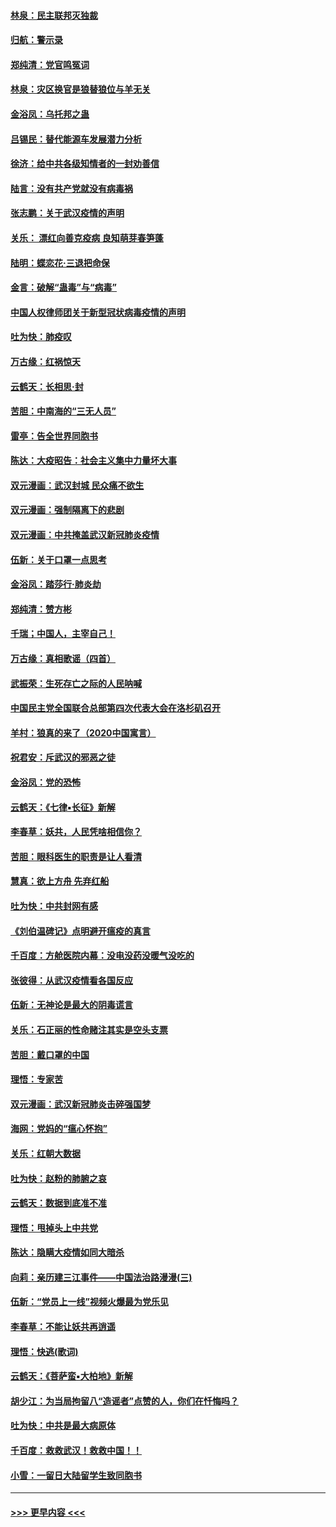 #### [林泉：民主联邦灭独裁](../pages/nsc993/n11870998.md?t=02160233) 
#### [归航：警示录](../pages/nsc993/n11870963.md?t=02160233) 
#### [郑纯清：党官鸣冤词](../pages/nsc993/n11870938.md?t=02160233) 
#### [林泉：灾区换官是狼替狼位与羊无关](../pages/nsc993/n11870896.md?t=02160233) 
#### [金浴凤：乌托邦之蛊](../pages/nsc993/n11870879.md?t=02160233) 
#### [吕锡民：替代能源车发展潜力分析](../pages/nsc993/n11870656.md?t=02160233) 
#### [徐济：给中共各级知情者的一封劝善信](../pages/nsc993/n11868561.md?t=02160233) 
#### [陆言：没有共产党就没有病毒祸](../pages/nsc993/n11868232.md?t=02160233) 
#### [张志鹏：关于武汉疫情的声明](../pages/nsc993/n11867182.md?t=02160233) 
#### [关乐： 漂红向善克疫病 良知萌芽春笋蓬](../pages/nsc993/n11865710.md?t=02160233) 
#### [陆明：蝶恋花‧三退把命保](../pages/nsc993/n11865673.md?t=02160233) 
#### [金言：破解“蛊毒”与“病毒”](../pages/nsc993/n11864103.md?t=02160233) 
#### [中国人权律师团关于新型冠状病毒疫情的声明](../pages/nsc993/n11864249.md?t=02160233) 
#### [吐为快：肺疫叹](../pages/nsc993/n11864027.md?t=02160233) 
#### [万古缘：红祸惊天](../pages/nsc993/n11864079.md?t=02160233) 
#### [云鹤天：长相思‧封](../pages/nsc993/n11864006.md?t=02160233) 
#### [苦胆：中南海的“三无人员”](../pages/nsc993/n11862997.md?t=02160233) 
#### [雷亭：告全世界同胞书](../pages/nsc993/n11862572.md?t=02160233) 
#### [陈达：大疫昭告：社会主义集中力量坏大事](../pages/nsc993/n11859419.md?t=02160233) 
#### [双元漫画：武汉封城 民众痛不欲生](../pages/nsc993/n11859287.md?t=02160233) 
#### [双元漫画：强制隔离下的悲剧](../pages/nsc993/n11859244.md?t=02160233) 
#### [双元漫画：中共掩盖武汉新冠肺炎疫情](../pages/nsc993/n11858249.md?t=02160233) 
#### [伍新：关于口罩一点思考](../pages/nsc993/n11859195.md?t=02160233) 
#### [金浴凤：踏莎行‧肺炎劫](../pages/nsc993/n11858227.md?t=02160233) 
#### [郑纯清：赞方彬](../pages/nsc993/n11856803.md?t=02160233) 
#### [千瑞；中国人，主宰自己！](../pages/nsc993/n11856793.md?t=02160233) 
#### [万古缘：真相歌谣（四首）](../pages/nsc993/n11856263.md?t=02160233) 
#### [武振荣：生死存亡之际的人民呐喊](../pages/nsc993/n11856256.md?t=02160233) 
#### [中国民主党全国联合总部第四次代表大会在洛杉矶召开](../pages/nsc993/n11856344.md?t=02160233) 
#### [羊村：狼真的来了（2020中国寓言）](../pages/nsc993/n11856229.md?t=02160233) 
#### [祝君安：斥武汉的邪恶之徒](../pages/nsc993/n11855861.md?t=02160233) 
#### [金浴凤：党的恐怖](../pages/nsc993/n11855849.md?t=02160233) 
#### [云鹤天：《七律▪长征》新解](../pages/nsc993/n11855479.md?t=02160233) 
#### [李春草：妖共，人民凭啥相信你？](../pages/nsc993/n11855196.md?t=02160233) 
#### [苦胆：眼科医生的职责是让人看清](../pages/nsc993/n11853840.md?t=02160233) 
#### [慧真：欲上方舟 先弃红船](../pages/nsc993/n11853483.md?t=02160233) 
#### [吐为快：中共封网有感](../pages/nsc993/n11852575.md?t=02160233) 
#### [《刘伯温碑记》点明避开瘟疫的真言](../pages/nsc993/n11852128.md?t=02160233) 
#### [千百度：方舱医院内幕：没电没药没暖气没吃的](../pages/nsc993/n11850211.md?t=02160233) 
#### [张彼得：从武汉疫情看各国反应](../pages/nsc993/n11850102.md?t=02160233) 
#### [伍新：无神论是最大的阴毒谎言](../pages/nsc993/n11846129.md?t=02160233) 
#### [关乐：石正丽的性命赌注其实是空头支票](../pages/nsc993/n11846109.md?t=02160233) 
#### [苦胆：戴口罩的中国](../pages/nsc993/n11845576.md?t=02160233) 
#### [理悟：专家苦](../pages/nsc993/n11845564.md?t=02160233) 
#### [双元漫画：武汉新冠肺炎击碎强国梦](../pages/nsc993/n11843320.md?t=02160233) 
#### [海网：党妈的“瘟心怀抱”](../pages/nsc993/n11840740.md?t=02160233) 
#### [关乐：红朝大数据](../pages/nsc993/n11840675.md?t=02160233) 
#### [吐为快：赵粉的肺腑之哀](../pages/nsc993/n11840618.md?t=02160233) 
#### [云鹤天：数据到底准不准](../pages/nsc993/n11840325.md?t=02160233) 
#### [理悟：甩掉头上中共党](../pages/nsc993/n11838826.md?t=02160233) 
#### [陈达：隐瞒大疫情如同大暗杀](../pages/nsc993/n11838771.md?t=02160233) 
#### [向莉：亲历建三江事件——中国法治路漫漫(三)](../pages/nsc993/n11831825.md?t=02160233) 
#### [伍新：“党员上一线”视频火爆最为党乐见](../pages/nsc993/n11838200.md?t=02160233) 
#### [李春草：不能让妖共再逍遥](../pages/nsc993/n11838102.md?t=02160233) 
#### [理悟：快逃(歌词)](../pages/nsc993/n11838083.md?t=02160233) 
#### [云鹤天：《菩萨蛮▪大柏地》新解](../pages/nsc993/n11838059.md?t=02160233) 
#### [胡少江：为当局拘留八“造谣者”点赞的人，你们在忏悔吗？](../pages/nsc993/n11836801.md?t=02160233) 
#### [吐为快：中共是最大病原体](../pages/nsc993/n11836748.md?t=02160233) 
#### [千百度：救救武汉！救救中国！！](../pages/nsc993/n11836145.md?t=02160233) 
#### [小雪：一留日大陆留学生致同胞书](../pages/nsc993/n11834624.md?t=02160233) 

----
#### [ >>> 更早内容 <<< ](../indexes/nsc993-earlier.md)
